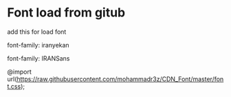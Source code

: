 # Font load from gitub
add this for load font

font-family: iranyekan

font-family: IRANSans


@import url(https://raw.githubusercontent.com/mohammadr3z/CDN_Font/master/font.css);
